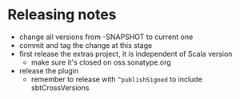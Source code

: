 Releasing notes
===============

- change all versions from -SNAPSHOT to current one
- commit and tag the change at this stage
- first release the extras project, it is independent of Scala version
  - make sure it's closed on oss.sonatype.org
- release the plugin
  - remember to release with `^publishSigned` to include sbtCrossVersions 
